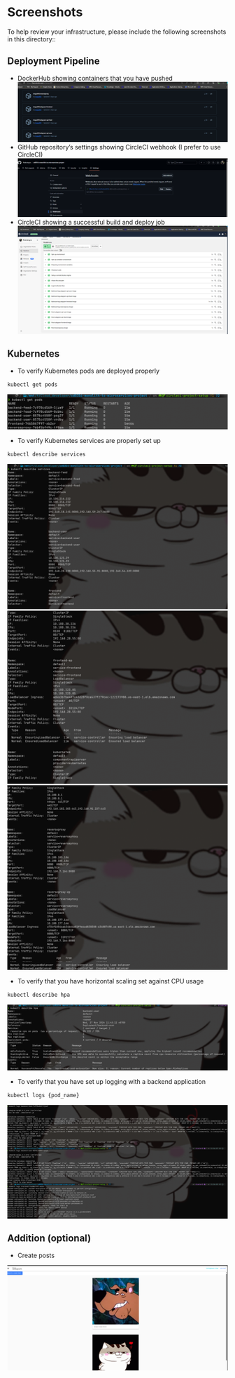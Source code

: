 # Screenshots
To help review your infrastructure, please include the following screenshots in this directory::

## Deployment Pipeline
* DockerHub showing containers that you have pushed
![Dockerhub](./dockerhub.png)
* GitHub repository’s settings showing CircleCI webhook (I prefer to use CircleCI)
![Github webhook](./webhook.png)
* CircleCI showing a successful build and deploy job
![CircleCI](./cicd.png)

## Kubernetes
* To verify Kubernetes pods are deployed properly
```bash
kubectl get pods
```
![get pods](./getpods.png)
* To verify Kubernetes services are properly set up
```bash
kubectl describe services
```
![describe service](./describe-service-1.png)
![describe service](./describe-service-2.png)
![describe service](./describe-service-3.png)
* To verify that you have horizontal scaling set against CPU usage
```bash
kubectl describe hpa
```
![describe hpa](./describe-hpa.png)
* To verify that you have set up logging with a backend application
```bash
kubectl logs {pod_name}
```
![describe hpa](./getlogs.png)

## Addition (optional)
* Create posts

![Create Posts](./create-posts.png)